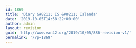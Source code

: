 ```yaml
---
id: 1869
title: 'Diary &#8211; IS &#8211; Islanda'
date: '2019-10-05T14:58:22+00:00'
author: admin
layout: revision
guid: 'http://www.van42.org/2019/10/05/886-revision-v1/'
permalink: '/?p=1869'
---
```


